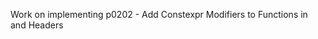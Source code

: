 
Work on implementing p0202 - Add Constexpr Modifiers to Functions in <algorithm> and <utility> Headers
